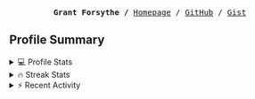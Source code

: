 <p><pre align="center"><strong>Grant Forsythe /</strong> <a href="https://www.grantwforsythe.com/">Homepage</a> / <a href="https://github.com/grantwforsythe">GitHub</a> / <a href="https://gist.github.com/grantwforsythe">Gist</a></pre></p>
 
<h2 align="left">Profile Summary</h2>
<details>
    <summary>💻 Profile Stats</summary>
    <div align="center">
        <img alt="GitHub stats" src="https://github-readme-stats.vercel.app/api?username=grantwforsythe&count_private=true&show_icons=true&hide=stars&border_radius=7&include_all_commits=true&hide_rank=true&custom_title=Grant%27s%20GitHub%20Stats">
        <img alt="Top languages" src="https://github-readme-stats.vercel.app/api/top-langs/?username=grantwforsythe&hide=jupyter+notebook,vim+script&layout=compact&langs_count=6">
    </div>
    <p style="font-size: 11px;" align="center">
        <strong>Note:</strong> Top languages is only a metric of the languages my public code consists of and doesn't reflect experience or skill level.
    </p>
</details>

<details>
    <summary>🔥 Streak Stats</summary>
        <div align="center">
            <img alt="Streak stats" src="https://github-readme-streak-stats.herokuapp.com/?user=grantwforsythe">
        </div>
</details>

 <details>
    <summary>⚡ Recent Activity</summary>
    
  <!--START_SECTION:activity-->
1. ❌ Closed PR [#3372](https://github.com/javascript-tutorial/en.javascript.info/pull/3372) in [javascript-tutorial/en.javascript.info](https://github.com/javascript-tutorial/en.javascript.info)
2. ❌ Reopened PR [#1](https://github.com/JWFrancisLaw/jwfrancislaw.github.io/pull/1) in [JWFrancisLaw/jwfrancislaw.github.io](https://github.com/JWFrancisLaw/jwfrancislaw.github.io)
3. ❌ Closed PR [#1](https://github.com/JWFrancisLaw/jwfrancislaw.github.io/pull/1) in [JWFrancisLaw/jwfrancislaw.github.io](https://github.com/JWFrancisLaw/jwfrancislaw.github.io)
4. 💪 Opened PR [#1](https://github.com/JWFrancisLaw/jwfrancislaw.github.io/pull/1) in [JWFrancisLaw/jwfrancislaw.github.io](https://github.com/JWFrancisLaw/jwfrancislaw.github.io)
5. 💪 Opened PR [#3372](https://github.com/javascript-tutorial/en.javascript.info/pull/3372) in [javascript-tutorial/en.javascript.info](https://github.com/javascript-tutorial/en.javascript.info)
  <!--END_SECTION:activity-->
    
 </details>
